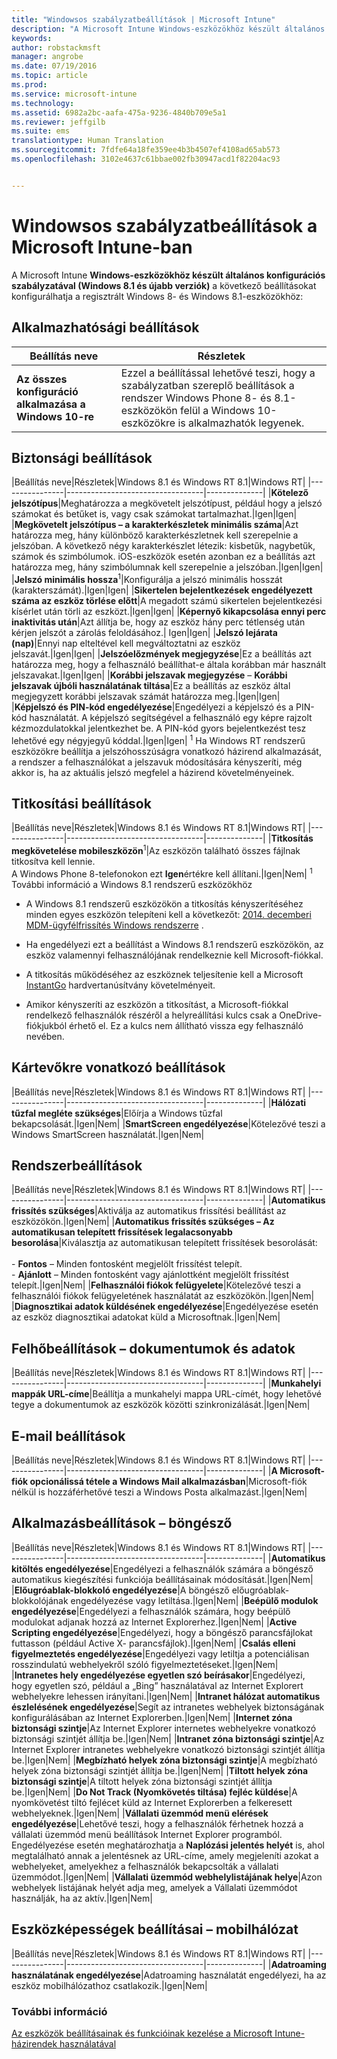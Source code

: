 ```yaml
---
title: "Windowsos szabályzatbeállítások | Microsoft Intune"
description: "A Microsoft Intune Windows-eszközökhöz készült általános konfigurációs házirendjét (Windows 8.1 és újabb verziók) regisztrált Windows 8.1- és Windows 8-eszközökhöz használhatja."
keywords: 
author: robstackmsft
manager: angrobe
ms.date: 07/19/2016
ms.topic: article
ms.prod: 
ms.service: microsoft-intune
ms.technology: 
ms.assetid: 6982a2bc-aafa-475a-9236-4840b709e5a1
ms.reviewer: jeffgilb
ms.suite: ems
translationtype: Human Translation
ms.sourcegitcommit: 7fdfe64a18fe359ee4b3b4507ef4108ad65ab573
ms.openlocfilehash: 3102e4637c61bbae002fb30947acd1f82204ac93


---
```


# Windowsos szabályzatbeállítások a Microsoft Intune-ban
A Microsoft Intune **Windows-eszközökhöz készült általános konfigurációs szabályzatával (Windows 8.1 és újabb verziók)** a következő beállításokat konfigurálhatja a regisztrált Windows 8- és Windows 8.1-eszközökhöz:

## Alkalmazhatósági beállítások

|Beállítás neve|Részletek|
|----------------|----------------------------------|
|**Az összes konfiguráció alkalmazása a Windows 10-re**|Ezzel a beállítással lehetővé teszi, hogy a szabályzatban szereplő beállítások a rendszer Windows Phone 8- és 8.1-eszközökön felül a Windows 10-eszközökre is alkalmazhatók legyenek.|

## Biztonsági beállítások

|Beállítás neve|Részletek|Windows 8.1 és Windows RT 8.1|Windows RT|
|----------------|----------------------------------|--------------|
|**Kötelező jelszótípus**|Meghatározza a megkövetelt jelszótípust, például hogy a jelszó számokat és betűket is, vagy csak számokat tartalmazhat.|Igen|Igen|
|**Megkövetelt jelszótípus – a karakterkészletek minimális száma**|Azt határozza meg, hány különböző karakterkészletnek kell szerepelnie a jelszóban. A következő négy karakterkészlet létezik: kisbetűk, nagybetűk, számok és szimbólumok. iOS-eszközök esetén azonban ez a beállítás azt határozza meg, hány szimbólumnak kell szerepelnie a jelszóban.|Igen|Igen|
|**Jelszó minimális hossza**<sup>1</sup>|Konfigurálja a jelszó minimális hosszát (karakterszámát).|Igen|Igen|
|**Sikertelen bejelentkezések engedélyezett száma az eszköz törlése előtt**|A megadott számú sikertelen bejelentkezési kísérlet után törli az eszközt.|Igen|Igen|
|**Képernyő kikapcsolása ennyi perc inaktivitás után**|Azt állítja be, hogy az eszköz hány perc tétlenség után kérjen jelszót a zárolás feloldásához.| Igen|Igen|
|**Jelszó lejárata (nap)**|Ennyi nap elteltével kell megváltoztatni az eszköz jelszavát.|Igen|Igen|
|**Jelszóelőzmények megjegyzése**|Ez a beállítás azt határozza meg, hogy a felhasználó beállíthat-e általa korábban már használt jelszavakat.|Igen|Igen|
|**Korábbi jelszavak megjegyzése** – **Korábbi jelszavak újbóli használatának tiltása**|Ez a beállítás az eszköz által megjegyzett korábbi jelszavak számát határozza meg.|Igen|Igen|
|**Képjelszó és PIN-kód engedélyezése**|Engedélyezi a képjelszó és a PIN-kód használatát. A képjelszó segítségével a felhasználó egy képre rajzolt kézmozdulatokkal jelentkezhet be. A PIN-kód gyors bejelentkezést tesz lehetővé egy négyjegyű kóddal.|Igen|Igen|
<sup>1</sup> Ha Windows RT rendszerű eszközökre beállítja a jelszóhosszúságra vonatkozó házirend alkalmazását, a rendszer a felhasználókat a jelszavuk módosítására kényszeríti, még akkor is, ha az aktuális jelszó megfelel a házirend követelményeinek.

## Titkosítási beállítások

|Beállítás neve|Részletek|Windows 8.1 és Windows RT 8.1|Windows RT|
|----------------|----------------------------------|--------------|
|**Titkosítás megkövetelése mobileszközön**<sup>1</sup>|Az eszközön található összes fájlnak titkosítva kell lennie.<br>A Windows Phone 8-telefonokon ezt **Igen**értékre kell állítani.|Igen|Nem|
<sup>1</sup> További információ a Windows 8.1 rendszerű eszközökhöz

-   A Windows 8.1 rendszerű eszközökön a titkosítás kényszerítéséhez minden egyes eszközön telepíteni kell a következőt: [2014. decemberi MDM-ügyfélfrissítés Windows rendszerre](http://support.microsoft.com/kb/3013816) .

-   Ha engedélyezi ezt a beállítást a Windows 8.1 rendszerű eszközökön, az eszköz valamennyi felhasználójának rendelkeznie kell Microsoft-fiókkal.

-   A titkosítás működéséhez az eszköznek teljesítenie kell a Microsoft [InstantGo](http://blogs.windows.com/bloggingwindows/2014/06/19/instantgo-a-better-way-to-sleep/) hardvertanúsítvány követelményeit.

-   Amikor kényszeríti az eszközön a titkosítást, a Microsoft-fiókkal rendelkező felhasználók részéről a helyreállítási kulcs csak a OneDrive-fiókjukból érhető el. Ez a kulcs nem állítható vissza egy felhasználó nevében.

## Kártevőkre vonatkozó beállítások

|Beállítás neve|Részletek|Windows 8.1 és Windows RT 8.1|Windows RT|
|----------------|----------------------------------|--------------|
|**Hálózati tűzfal megléte szükséges**|Előírja a Windows tűzfal bekapcsolását.|Igen|Nem|
|**SmartScreen engedélyezése**|Kötelezővé teszi a Windows SmartScreen használatát.|Igen|Nem|

## Rendszerbeállítások

|Beállítás neve|Részletek|Windows 8.1 és Windows RT 8.1|Windows RT|
|----------------|----------------------------------|--------------|
|**Automatikus frissítés szükséges**|Aktiválja az automatikus frissítési beállítást az eszközökön.|Igen|Nem|
|**Automatikus frissítés szükséges – Az automatikusan telepített frissítések legalacsonyabb besorolása**|Kiválasztja az automatikusan telepített frissítések besorolását:<br /><br />-   **Fontos** – Minden fontosként megjelölt frissítést telepít.<br />-   **Ajánlott** – Minden fontosként vagy ajánlottként megjelölt frissítést telepít.|Igen|Nem|
|**Felhasználói fiókok felügyelete**|Kötelezővé teszi a felhasználói fiókok felügyeletének használatát az eszközökön.|Igen|Nem|
|**Diagnosztikai adatok küldésének engedélyezése**|Engedélyezése esetén az eszköz diagnosztikai adatokat küld a Microsoftnak.|Igen|Nem|


## Felhőbeállítások – dokumentumok és adatok

|Beállítás neve|Részletek|Windows 8.1 és Windows RT 8.1|Windows RT|
|----------------|----------------------------------|--------------|
|**Munkahelyi mappák URL-címe**|Beállítja a munkahelyi mappa URL-címét, hogy lehetővé tegye a dokumentumok az eszközök közötti szinkronizálását.|Igen|Nem|

## E-mail beállítások

|Beállítás neve|Részletek|Windows 8.1 és Windows RT 8.1|Windows RT|
|----------------|----------------------------------|--------------|
|**A Microsoft-fiók opcionálissá tétele a Windows Mail alkalmazásban**|Microsoft-fiók nélkül is hozzáférhetővé teszi a Windows Posta alkalmazást.|Igen|Nem|

## Alkalmazásbeállítások – böngésző

|Beállítás neve|Részletek|Windows 8.1 és Windows RT 8.1|Windows RT|
|----------------|----------------------------------|--------------|
|**Automatikus kitöltés engedélyezése**|Engedélyezi a felhasználók számára a böngésző automatikus kiegészítési funkciója beállításainak módosítását.|Igen|Nem|
|**Előugróablak-blokkoló engedélyezése**|A böngésző előugróablak-blokkolójának engedélyezése vagy letiltása.|Igen|Nem|
|**Beépülő modulok engedélyezése**|Engedélyezi a felhasználók számára, hogy beépülő modulokat adjanak hozzá az Internet Explorerhez.|Igen|Nem|
|**Active Scripting engedélyezése**|Engedélyezi, hogy a böngésző parancsfájlokat futtasson (például Active X- parancsfájlok).|Igen|Nem|
|**Csalás elleni figyelmeztetés engedélyezése**|Engedélyezi vagy letiltja a potenciálisan rosszindulatú webhelyekről szóló figyelmeztetéseket.|Igen|Nem|
|**Intranetes hely engedélyezése egyetlen szó beírásakor**|Engedélyezi, hogy egyetlen szó, például a „Bing” használatával az Internet Explorert webhelyekre lehessen irányítani.|Igen|Nem|
|**Intranet hálózat automatikus észlelésének engedélyezése**|Segít az intranetes webhelyek biztonságának konfigurálásában az Internet Explorerben.|Igen|Nem|
|**Internet zóna biztonsági szintje**|Az Internet Explorer internetes webhelyekre vonatkozó biztonsági szintjét állítja be.|Igen|Nem|
|**Intranet zóna biztonsági szintje**|Az Internet Explorer intranetes webhelyekre vonatkozó biztonsági szintjét állítja be.|Igen|Nem|
|**Megbízható helyek zóna biztonsági szintje**|A megbízható helyek zóna biztonsági szintjét állítja be.|Igen|Nem|
|**Tiltott helyek zóna biztonsági szintje**|A tiltott helyek zóna biztonsági szintjét állítja be.|Igen|Nem|
|**Do Not Track (Nyomkövetés tiltása) fejléc küldése**|A nyomkövetést tiltó fejlécet küld az Internet Explorerben a felkeresett webhelyeknek.|Igen|Nem|
|**Vállalati üzemmód menü elérések engedélyezése**|Lehetővé teszi, hogy a felhasználók férhetnek hozzá a vállalati üzemmód menü beállítások Internet Explorer programból.<br>Engedélyezése esetén meghatározhatja a **Naplózási jelentés helyét** is, ahol megtalálható annak a jelentésnek az URL-címe, amely megjeleníti azokat a webhelyeket, amelyekhez a felhasználók bekapcsolták a vállalati üzemmódot.|Igen|Nem|
|**Vállalati üzemmód webhelylistájának helye**|Azon webhelyek listájának helyét adja meg, amelyek a Vállalati üzemmódot használják, ha az aktív.|Igen|Nem|

## Eszközképességek beállításai – mobilhálózat

|Beállítás neve|Részletek|Windows 8.1 és Windows RT 8.1|Windows RT|
|----------------|----------------------------------|--------------|
|**Adatroaming használatának engedélyezése**|Adatroaming használatát engedélyezi, ha az eszköz mobilhálózathoz csatlakozik.|Igen|Nem|



### További információ
[Az eszközök beállításainak és funkcióinak kezelése a Microsoft Intune-házirendek használatával](manage-settings-and-features-on-your-devices-with-microsoft-intune-policies.md)



<!--HONumber=Aug16_HO3-->


